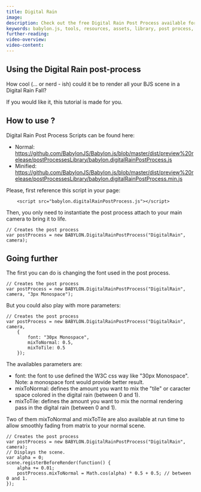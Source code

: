 ```yaml
---
title: Digital Rain
image: 
description: Check out the free Digital Rain Post Process available for you to use in your Babylon.js scenes.
keywords: babylon.js, tools, resources, assets, library, post process, digital rain
further-reading:
video-overview:
video-content:
---
```



## Using the Digital Rain post-process

How cool (... or nerd - ish) could it be to render all your BJS scene in a Digital Rain Fall?

If you would like it, this tutorial is made for you.

## How to use ?

Digital Rain Post Process Scripts can be found here: 
- Normal: https://github.com/BabylonJS/Babylon.js/blob/master/dist/preview%20release/postProcessesLibrary/babylon.digitalRainPostProcess.js
- Minified: https://github.com/BabylonJS/Babylon.js/blob/master/dist/preview%20release/postProcessesLibrary/babylon.digitalRainPostProcess.min.js

Please, first reference this script in your page:

```
	<script src="babylon.digitalRainPostProcess.js"></script>
```

Then, you only need to instantiate the post process attach to your main camera to bring it to life.

```
// Creates the post process
var postProcess = new BABYLON.DigitalRainPostProcess("DigitalRain", camera);
```

<Playground id="#2I28SC#6" title="Digital Rain Post Process Demo" description="Digital Rain Post Process Demo" image=""/>

## Going further

The first you can do is changing the font used in the post process.

```
// Creates the post process
var postProcess = new BABYLON.DigitalRainPostProcess("DigitalRain", camera, "3px Monospace");
```

<Playground id="#2I28SC#7" title="Digital Rain Post Process Modified Demo 1" description="Digital Rain Post Process Modified Demo 1" image=""/>

But you could also play with more parameters:

```
// Creates the post process
var postProcess = new BABYLON.DigitalRainPostProcess("DigitalRain", camera, 
    {
        font: "30px Monospace",
        mixToNormal: 0.5,
        mixToTile: 0.5        
    });
```

<Playground id="#2I28SC#8" title="Digital Rain Post Process Modified Demo 2" description="Digital Rain Post Process Modified Demo 2" image=""/>

The availables parameters are:

- font: the font to use defined the W3C css way like "30px Monospace". Note: a monospace font would provide better result.
- mixToNormal: defines the amount you want to mix the "tile" or caracter space colored in the digital rain (between 0 and 1).
- mixToTile: defines the amount you want to mix the normal rendering pass in the digital rain (between 0 and 1).

Two of them mixToNormal and mixToTile are also available at run time to allow smoothly fading from matrix to your normal scene.

```
// Creates the post process
var postProcess = new BABYLON.DigitalRainPostProcess("DigitalRain", camera);
// Displays the scene.
var alpha = 0;
scene.registerBeforeRender(function() {
    alpha += 0.01;
    postProcess.mixToNormal = Math.cos(alpha) * 0.5 + 0.5; // between 0 and 1.
});
```

<Playground id="#2I28SC#9" title="Digital Rain Post Process Modified Demo 3" description="Digital Rain Post Process Modified Demo 3" image=""/>
